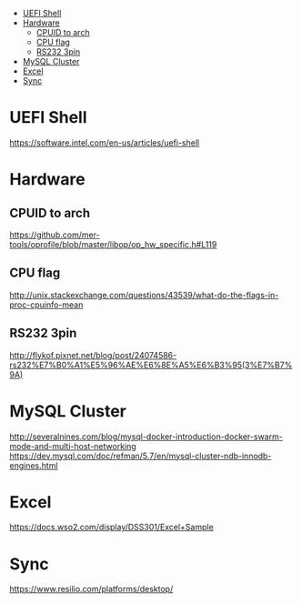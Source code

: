 <!-- TOC -->

- [UEFI Shell](#uefi-shell)
- [Hardware](#hardware)
    - [CPUID to arch](#cpuid-to-arch)
    - [CPU flag](#cpu-flag)
    - [RS232 3pin](#rs232-3pin)
- [MySQL Cluster](#mysql-cluster)
- [Excel](#excel)
- [Sync](#sync)

<!-- /TOC -->

# UEFI Shell
https://software.intel.com/en-us/articles/uefi-shell


# Hardware
## CPUID to arch
https://github.com/mer-tools/oprofile/blob/master/libop/op_hw_specific.h#L119 

## CPU flag
http://unix.stackexchange.com/questions/43539/what-do-the-flags-in-proc-cpuinfo-mean  

## RS232 3pin
http://flykof.pixnet.net/blog/post/24074586-rs232%E7%B0%A1%E5%96%AE%E6%8E%A5%E6%B3%95(3%E7%B7%9A)

# MySQL Cluster
http://severalnines.com/blog/mysql-docker-introduction-docker-swarm-mode-and-multi-host-networking
https://dev.mysql.com/doc/refman/5.7/en/mysql-cluster-ndb-innodb-engines.html

# Excel
https://docs.wso2.com/display/DSS301/Excel+Sample

# Sync
https://www.resilio.com/platforms/desktop/
